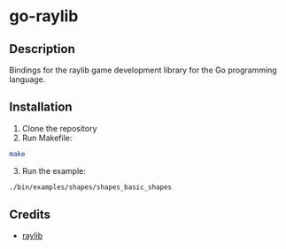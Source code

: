 # go-raylib

## Description
Bindings for the raylib game development library for the Go programming language.

## Installation
1. Clone the repository
2. Run Makefile:
```bash
make
```
3. Run the example:
```bash
./bin/examples/shapes/shapes_basic_shapes
```


## Credits
- [raylib](https://github.com/raysan5/raylib)